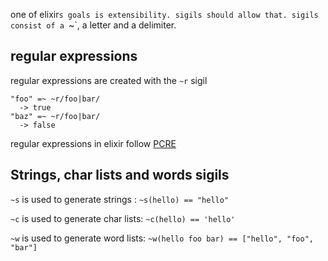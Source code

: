 one of elixir`s goals is extensibility.
sigils should allow that.
sigils consist of a `~`, a letter and a delimiter.


## regular expressions

regular expressions are created with the `~r` sigil

```
"foo" =~ ~r/foo|bar/
  -> true
"baz" =~ ~r/foo|bar/
  -> false
```

regular expressions in elixir follow [PCRE](http://www.pcre.org/)



## Strings, char lists and words sigils

`~s` is used to generate strings : `~s(hello) == "hello"`

`~c` is used to generate char lists: `~c(hello) == 'hello'`

`~w` is used to generate word lists: `~w(hello foo bar) == ["hello", "foo", "bar"]`

